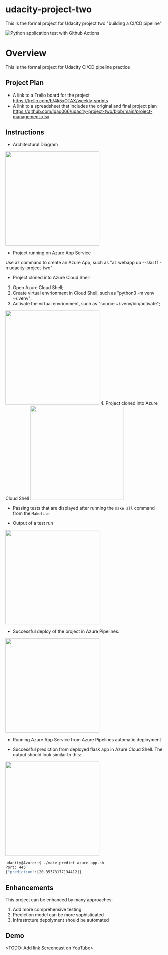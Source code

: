 # udacity-project-two
This is the formal project for Udacity project two "building a CI/CD pipeline"

![Python application test with Github Actions](https://github.com/lgao066/udacity-project-two/workflows/Python%20application%20test%20with%20Github%20Actions/badge.svg)

# Overview

This is the formal project for Udacity CI/CD pipeline practice

## Project Plan

* A link to a Trello board for the project
https://trello.com/b/4k5xOTAX/weekly-sprints
* A link to a spreadsheet that includes the original and final project plan
https://github.com/lgao066/udacity-project-two/blob/main/project-management.xlsx

## Instructions

* Architectural Diagram
<img src="https://user-images.githubusercontent.com/13649985/107021370-ea9b3780-6808-11eb-8558-1765ee543a75.jpg" height="300" />

* Project running on Azure App Service

Use az command to create an Azure App, such as "az webapp up --sku f1 -n udacity-project-two"

* Project cloned into Azure Cloud Shell
1. Open Azure Cloud Shell;
2. Create virtual envrionment in Cloud Shell, such as "python3 -m venv ~/.venv";
3. Activate the virtual envrionment, such as "source ~/.venv/bin/activate";
<img src="https://user-images.githubusercontent.com/13649985/107021396-f129af00-6808-11eb-9006-d9918e36f2ce.jpg" height="300" />
4. Project cloned into Azure Cloud Shell
<img src="https://user-images.githubusercontent.com/13649985/107021375-ecfd9180-6808-11eb-8117-e514e7d5805c.jpg" height="300" />

* Passing tests that are displayed after running the `make all` command from the `Makefile`

* Output of a test run
<img src="https://user-images.githubusercontent.com/13649985/107021398-f25adc00-6808-11eb-867a-70373c348038.jpg" height="300" />

* Successful deploy of the project in Azure Pipelines.
<img src="https://user-images.githubusercontent.com/13649985/107022241-03581d00-680a-11eb-985a-4492f7bc3265.jpg" height="300" />

* Running Azure App Service from Azure Pipelines automatic deployment

* Successful prediction from deployed flask app in Azure Cloud Shell. 
The output should look similar to this:
<img src="https://user-images.githubusercontent.com/13649985/107022384-31d5f800-680a-11eb-95ed-6b5bae735f65.jpg" height="300" />

```bash
udacity@Azure:~$ ./make_predict_azure_app.sh
Port: 443
{"prediction":[20.35373177134412]}
```

> 

## Enhancements

This project can be enhanced by many approaches:
1. Add more comprehensive testing
2. Prediction model can be more sophisticated
3. Infrastrcture depolyment should be automated

## Demo 

<TODO: Add link Screencast on YouTube>
